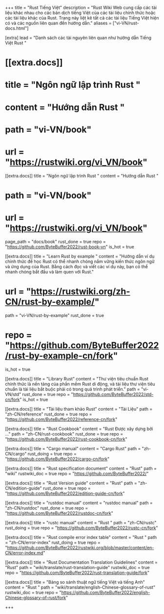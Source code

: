 +++
title = "Rust Tiếng Việt"
description = "Rust Wiki Web cung cấp các tài liệu khác nhau cho các bản dịch tiếng Việt của các tài liệu chính thức hoặc các tài liệu khác của Rust. Trang này liệt kê tất cả các tài liệu Tiếng Việt hiện có và các nguồn liên quan đến hướng dẫn."
aliases = ["vi-VN/rust-docs.html"]

[extra]
lead = "Danh sách các tài nguyên liên quan như hướng dẫn Tiếng Việt Rust "

# [[extra.docs]]
# title = "Ngôn ngữ lập trình Rust "
# content = "Hướng dẫn Rust "
# path = "vi-VN/book"
# url = "https://rustwiki.org/vi_VN/book"

[[extra.docs]]
title = "Ngôn ngữ lập trình Rust "
content = "Hướng dẫn Rust "
# path = "vi-VN/book"
# url = "https://rustwiki.org/vi_VN/book"
page_path = "docs/book"
rust_done = true
repo = "https://github.com/ByteBuffer2022/rust-book-vn"
is_hot = true

[[extra.docs]]
title = "Learn Rust by example "
content = "Hướng dẫn ví dụ chính thức để học Rust có thể nhanh chóng nắm vững kiến ​​thức ngôn ngữ và ứng dụng của Rust. Bằng cách đọc và viết các ví dụ này, bạn có thể nhanh chóng bắt đầu và làm quen với Rust."
# url = "https://rustwiki.org/zh-CN/rust-by-example/"
path = "vi-VN/rust-by-example"
rust_done = true
# repo = "https://github.com/ByteBuffer2022/rust-by-example-cn/fork"
is_hot = true

[[extra.docs]]
title = "Library Rust"
content = "Thư viện tiêu chuẩn Rust chính thức là nền tảng của phần mềm Rust di động, và tài liệu thư viện tiêu chuẩn là tài liệu bắt buộc phải có trong quá trình phát triển."
path = "vi-VN/std"
rust_done = true
repo = "https://github.com/ByteBuffer2022/std-cn/fork"
is_hot = true

[[extra.docs]]
title = "Tài liệu tham khảo Rust"
content = "Tài Liệu"
path = "zh-CN/reference"
rust_done = true
repo = "https://github.com/ByteBuffer2022/reference-cn/fork"

[[extra.docs]]
title = "Rust Cookbook"
content = "Rust Được xây dựng bởi ..."
path = "zh-CN/rust-cookbook"
rust_done = true
repo = "https://github.com/ByteBuffer2022/rust-cookbook-cn/fork"

[[extra.docs]]
title = "Cargo manual"
content = "Cargo Rust"
path = "zh-CN/cargo"
rust_doing = true
repo = "https://github.com/ByteBuffer2022/cargo-cn/fork"

[[extra.docs]]
title = "Rust specification document"
content = "Rust"
path = "wiki"
rustwiki_doc = true
repo = "https://github.com/ByteBuffer2022/"

[[extra.docs]]
title = "Rust Version guide"
content = "Rust"
path = "zh-CN/edition-guide"
rust_done = true
repo = "https://github.com/ByteBuffer2022/edition-guide-cn/fork"

[[extra.docs]]
title = "rustdoc manual"
content = "rustdoc manual"
path = "zh-CN/rustdoc"
rust_done = true
repo = "https://github.com/ByteBuffer2022/rustdoc-cn/fork"

[[extra.docs]]
title = "rustc manual"
content = "Rust "
path = "zh-CN/rustc"
rust_doing = true
repo = "https://github.com/ByteBuffer2022/rustc-cn/fork"

[[extra.docs]]
title = "Rust compile error index table"
content = "Rust "
path = "zh-CN/error-index"
rust_doing = true
repo = "https://github.com/ByteBuffer2022/rustwiki.org/blob/master/content/en-CN/error-index.md"

[[extra.docs]]
title = "Rust Documentation Translation Guidelines"
content = "Rust"
path = "wiki/translate/rust-translation-guide"
rustwiki_doc = true
repo = "https://github.com/ByteBuffer2022/rust-translation-guide/fork"

[[extra.docs]]
title = "Bảng so sánh thuật ngữ tiếng Việt và tiếng Anh"
content = "Rust "
path = "wiki/translate/english-Chinese-glossary-of-rust"
rustwiki_doc = true
repo = "https://github.com/ByteBuffer2022/english-Chinese-glossary-of-rust/fork"

+++
